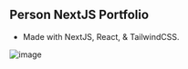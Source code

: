 ## Person NextJS Portfolio

* Made with NextJS, React, & TailwindCSS.

![image](https://github.com/user-attachments/assets/b5b2f72b-ce4b-49ff-83e9-c07104815464)
